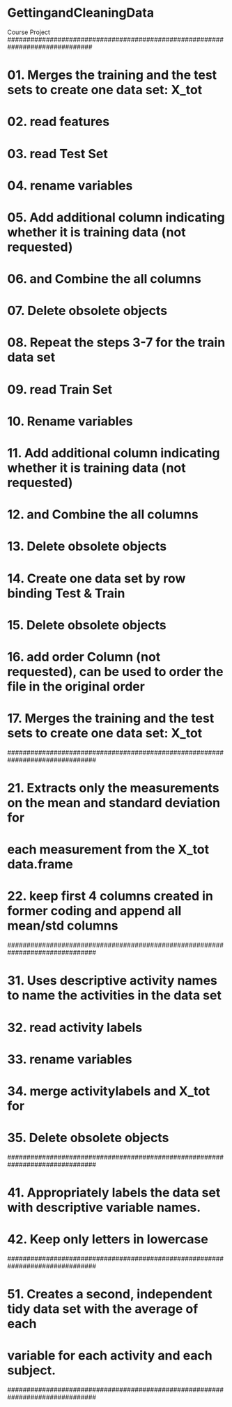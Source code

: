 GettingandCleaningData
======================

Course Project
##############################################################################
# 01. Merges the training and the test sets to create one data set: X_tot
# 02. read features
# 03. read Test Set
# 04. rename variables 
# 05. Add additional column indicating whether it is training data (not requested)
# 06. and Combine the all columns
# 07. Delete obsolete objects
# 08. Repeat the steps 3-7 for the train data set
# 09. read Train Set
# 10. Rename variables 
# 11. Add additional column indicating whether it is training data (not requested)
# 12. and Combine the all columns
# 13. Delete obsolete objects
# 14. Create one data set by row binding Test & Train
# 15. Delete obsolete objects
# 16. add order Column (not requested), can be used to order the file in the original order
# 17. Merges the training and the test sets to create one data set: X_tot

###############################################################################
# 21. Extracts only the measurements on the mean and standard deviation for
#     each measurement from the X_tot data.frame
# 22. keep first 4 columns created in former coding and append all mean/std columns

###############################################################################
# 31. Uses descriptive activity names to name the activities in the data set
# 32. read activity labels
# 33. rename variables
# 34. merge activitylabels and X_tot for 
# 35. Delete obsolete objects

###############################################################################
# 41. Appropriately labels the data set with descriptive variable names. 
# 42. Keep only letters in lowercase

###############################################################################
# 51. Creates a second, independent tidy data set with the average of each 
#     variable for each activity and each subject. 

###############################################################################
